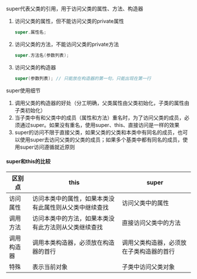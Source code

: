 super代表父类的引用，用于访问父类的属性、方法、构造器

1. 访问父类的属性，但不能访问父类的private属性

   ```java
   super.属性名;
   ```

2. 访问父类的方法，不能访问父类的private方法

   ```java
   super.方法名(参数列表);
   ```

3. 访问父类的构造器

   ```java
   super(参数列表); // 只能放在构造器的第一句，只能出现在第一行
   ```

   

super使用细节

1. 调用父类的构造器的好处（分工明确，父类属性由父类初始化，子类的属性由子类初始化）
2. 当子类中有和父类中的成员（属性和方法）重名时，为了访问父类的成员，必须通过super。如果没有重名，使用super、this、直接访问是一样的效果
3. super的访问不限于直接父类，如果父类的父类和本类中有同名的成员，也可以使用super去访问父类的父类的成员；如果多个基类中都有同名的成员，使用super访问遵循就近原则

#### super和this的比较

| 区别点     | this                                                   | super                                    |
| ---------- | ------------------------------------------------------ | ---------------------------------------- |
| 访问属性   | 访问本类中的属性，如果本类没有此属性则从父类中继续查找 | 访问父类中的属性                         |
| 调用方法   | 访问本类中的方法，如果本类没有此方法则从父类继续查找   | 直接访问父类中的方法                     |
| 调用构造器 | 调用本类构造器，必须放在构造器的首行                   | 调用父类构造器，必须放在子类构造器的首行 |
| 特殊       | 表示当前对象                                           | 子类中访问父类对象                       |



